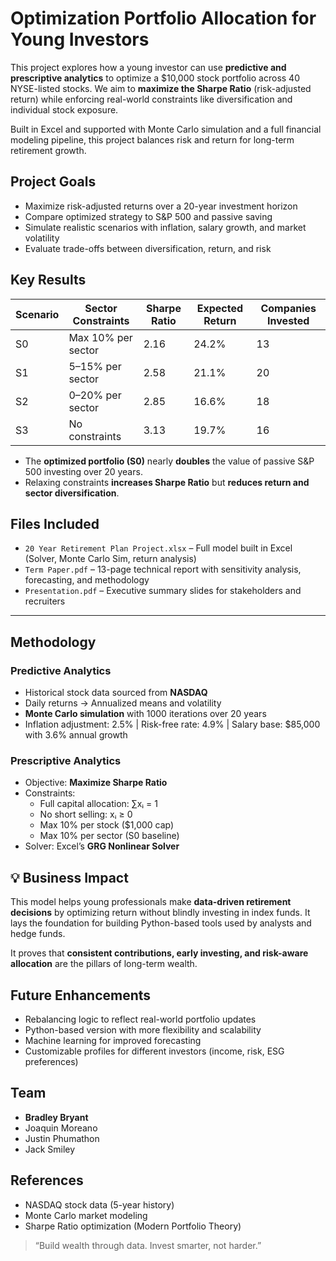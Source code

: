 # Optimization Portfolio Allocation for Young Investors

This project explores how a young investor can use **predictive and prescriptive analytics** to optimize a $10,000 stock portfolio across 40 NYSE-listed stocks. We aim to **maximize the Sharpe Ratio** (risk-adjusted return) while enforcing real-world constraints like diversification and individual stock exposure.

Built in Excel and supported with Monte Carlo simulation and a full financial modeling pipeline, this project balances risk and return for long-term retirement growth.



## Project Goals

- Maximize risk-adjusted returns over a 20-year investment horizon
- Compare optimized strategy to S&P 500 and passive saving
- Simulate realistic scenarios with inflation, salary growth, and market volatility
- Evaluate trade-offs between diversification, return, and risk



## Key Results

| Scenario | Sector Constraints | Sharpe Ratio | Expected Return | Companies Invested |
|----------|--------------------|--------------|-----------------|--------------------|
| S0       | Max 10% per sector | 2.16         | 24.2%           | 13                 |
| S1       | 5–15% per sector   | 2.58         | 21.1%           | 20                 |
| S2       | 0–20% per sector   | 2.85         | 16.6%           | 18                 |
| S3       | No constraints     | 3.13         | 19.7%           | 16                 |

- The **optimized portfolio (S0)** nearly **doubles** the value of passive S&P 500 investing over 20 years.
- Relaxing constraints **increases Sharpe Ratio** but **reduces return and sector diversification**.



## Files Included

- `20 Year Retirement Plan Project.xlsx` – Full model built in Excel (Solver, Monte Carlo Sim, return analysis)
- `Term Paper.pdf` – 13-page technical report with sensitivity analysis, forecasting, and methodology
- `Presentation.pdf` – Executive summary slides for stakeholders and recruiters

---

## Methodology

### Predictive Analytics
- Historical stock data sourced from **NASDAQ**
- Daily returns → Annualized means and volatility
- **Monte Carlo simulation** with 1000 iterations over 20 years
- Inflation adjustment: 2.5% | Risk-free rate: 4.9% | Salary base: $85,000 with 3.6% annual growth

### Prescriptive Analytics
- Objective: **Maximize Sharpe Ratio**
- Constraints:
  - Full capital allocation: ∑xᵢ = 1
  - No short selling: xᵢ ≥ 0
  - Max 10% per stock ($1,000 cap)
  - Max 10% per sector (S0 baseline)
- Solver: Excel’s **GRG Nonlinear Solver**



## 💡 Business Impact

This model helps young professionals make **data-driven retirement decisions** by optimizing return without blindly investing in index funds. It lays the foundation for building Python-based tools used by analysts and hedge funds.

It proves that **consistent contributions, early investing, and risk-aware allocation** are the pillars of long-term wealth.



## Future Enhancements

- Rebalancing logic to reflect real-world portfolio updates
- Python-based version with more flexibility and scalability
- Machine learning for improved forecasting
- Customizable profiles for different investors (income, risk, ESG preferences)



## Team

- **Bradley Bryant**  
- Joaquin Moreano  
- Justin Phumathon  
- Jack Smiley



## References

- NASDAQ stock data (5-year history)
- Monte Carlo market modeling
- Sharpe Ratio optimization (Modern Portfolio Theory)



> “Build wealth through data. Invest smarter, not harder.”
